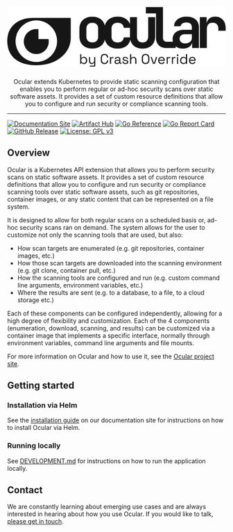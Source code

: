 <br />
<div align="center">
    <h1 align="center">
        <img alt="Ocular" src=".github/assets/img/logo.png"></img>
    </h1>
    
  <p align="center">
        Ocular extends Kubernetes to provide static scanning configuration that enables you to perform regular or ad-hoc security scans over static software assets.
        It provides a set of custom resource definitions that allow you to configure and run security or compliance scanning tools.
  </p>
</div>

<hr/>

[![Documentation Site](https://img.shields.io/badge/docs-ocularproject.io-blue)](https://ocularproject.io/docs/)
[![Artifact Hub](https://img.shields.io/endpoint?url=https://artifacthub.io/badge/repository/ocular)](https://artifacthub.io/packages/helm/crashoverride-helm-charts/ocular)
[![Go Reference](https://pkg.go.dev/badge/github.com/crashappsec/ocular.svg)](https://pkg.go.dev/github.com/crashappsec/ocular)
[![Go Report Card](https://goreportcard.com/badge/github.com/crashappsec/ocular)](https://goreportcard.com/report/github.com/crashappsec/ocular)
[![GitHub Release](https://img.shields.io/github/v/release/crashappsec/ocular)](https://github.com/crashappsec/ocular/releases)
[![License: GPL v3](https://img.shields.io/badge/License-GPLv3-blue.svg)](https://www.gnu.org/licenses/gpl-3.0)



## Overview

Ocular is a Kubernetes API extension that allows you to perform security scans on static software assets.
It provides a set of custom resource definitions that allow you to configure and run security or compliance scanning tools over static software assets,
such as git repositories, container images, or any static content that can be represented on a file system.

It is designed to allow for both regular scans on a scheduled basis or, ad-hoc security scans ran on demand.
The system allows for the user to customize not only the scanning tools that are used, but also:
- How scan targets are enumerated (e.g. git repositories, container images, etc.)
- How those scan targets are downloaded into the scanning environment (e.g. git clone, container pull, etc.)
- How the scanning tools are configured and run (e.g. custom command line arguments, environment variables, etc.)
- Where the results are sent (e.g. to a database, to a file, to a cloud storage etc.)

Each of these components can be configured independently, allowing for a high degree of flexibility and customization.
Each of the 4 components (enumeration, download, scanning, and results) can be customized via a container image that implements a specific interface,
normally through environment variables, command line arguments and file mounts.

For more information on Ocular and how to use it, see the [Ocular project site](https://ocularproject.io/docs/).

## Getting started

### Installation via Helm

See the [installation guide](https://ocularproject.io/docs/getting-started/install) on our documentation site for instructions on how to install Ocular via Helm.

### Running locally

See [DEVELOPMENT.md](docs/DEVELOPMENT.md) for instructions on how to run the application locally.

## Contact

We are constantly learning about emerging use cases and are always interested in hearing about how you use Ocular.
If you would like to talk, [please get in touch](https://ocularproject.io/contact).


